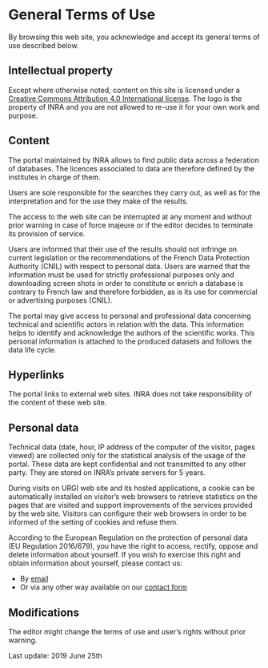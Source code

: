 # General Terms of Use

By browsing this web site, you acknowledge and accept its general terms of use described below.

## Intellectual property

Except where otherwise noted, content on this site is licensed under a [Creative Commons Attribution 4.0 International license](https://creativecommons.org/licenses/by/4.0/).
The logo is the property of INRA and you are not allowed to re-use it for your own work and purpose.

## Content

The portal maintained by INRA allows to find public data across a federation of databases. The licences associated to data are therefore defined by the institutes in charge of them.

Users are sole responsible for the searches they carry out, as well as for the interpretation and for the use they make of the results.

The access to the web site can be interrupted at any moment and without prior warning in case of force majeure or if the editor decides to terminate its provision of service.

Users are informed that their use of the results should not infringe on current legislation or the recommendations of the French Data Protection Authority (CNIL) with respect to personal data.
Users are warned that the information must be used for strictly professional purposes only and downloading screen shots in order to constitute or enrich a database is contrary to French law and therefore forbidden, as is its use for commercial or advertising purposes (CNIL).

The portal may give access to personal and professional data concerning technical and scientific actors in relation with the data. This information helps to identify and acknowledge the authors of the scientific works.
This personal information is attached to the produced datasets and follows the data life cycle.
 
## Hyperlinks

The portal links to external web sites. INRA does not take responsibility of the content of these web site.


## Personal data

Technical data (date, hour, IP address of the computer of the visitor, pages viewed) are collected only for the statistical analysis of the usage of the portal.
These data are kept confidential and not transmitted to any other party. They are stored on INRA’s private servers for 5 years.

During visits on URGI web site and its hosted applications, a cookie can be automatically installed on visitor’s web browsers to retrieve statistics on the pages that are visited and support improvements of the services provided by the web site.
Visitors can configure their web browsers in order to be informed of the setting of cookies and refuse them.

According to the European Regulation on the protection of personal data (EU Regulation 2016/679), you have the right to access, rectify, oppose and delete information about yourself.
If you wish to exercise this right and obtain information about yourself, please contact us:
- By [email](mailto:urgi-contact@inra.fr?subject=%5BData%20Discovery%5D%20GPDR%20request)
- Or via any other way available on our [contact form](https://urgi.versailles.inrae.fr/Contact-us)

## Modifications

The editor might change the terms of use and user’s rights without prior warning.

Last update: 2019 June 25th

